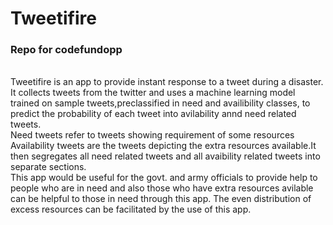 # Tweetifire
 ### Repo for codefundopp
 <br/>
Tweetifire is an app to provide instant response to a tweet during a disaster. It collects tweets from the twitter and uses a machine learning model trained on sample tweets,preclassified in need and availibility classes, to predict the probability of each tweet into avilability annd need related tweets.<br/>Need tweets refer to tweets showing requirement of some resources<br/>Availability tweets are the tweets depicting the extra resources available.It then segregates all need related tweets and all avaibility related tweets into separate sections.
 <br/>
 This app would be useful for the govt. and army officials to provide help to people who are in need and also those who have extra resources avilable can be helpful to those in need through this app. The even distribution of excess resources can be facilitated by the use of this app.
